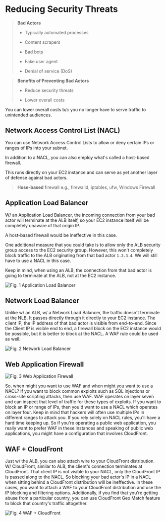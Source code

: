 # Reducing Security Threats

> **Bad Actors**
>
> * Typically automated processes
>
> * Content scrapers
>
> * Bad bots
>
> * Fake user agent
>
> * Denial of service (DoS)

> **Benefits of Preventing Bad Actors**
>
> * Reduce security threats
>
> * Lower overall costs

You can lower overall costs b/c you no longer have to serve traffic to unintended audiences.

## Network Access Control List (NACL)

You can use Network Access Control Lists to allow or deny certain IPs or ranges of IPs into your subnet.

In addition to a NACL, you can also employ what's called a host-based firewall.

This runs directly on your EC2 instance and can serve as yet another layer of defense against bad actors.

> **Hose-based** firewall e.g., firewalld, iptables, ufw, Windows Firewall

## Application Load Balancer

W/ an Application Load Balancer, the incoming connection from your bad actor will terminate at the ALB itself, so your EC2 instance itself will be completely unaware of that origin IP.

A host-based firewall would be ineffective in this case.

One additional measure that you could take is to allow only the ALB security group access to the EC2 security group. However, this won't completely block traffic to the ALB originating from that bad actor `1.2.3.4`. We will still have to use a NACL in this case.

Keep in mind, when using an ALB, the connection from that bad actor is going to terminate at the ALB, not at the EC2 instance.

![Fig. 1 Application Load Balancer](../../../../img/aws/security/reducing-security-threats/application-load-balancer.png)

## Network Load Balancer

Unlike w/ an ALB, w/ a Network Load Balancer, the traffic doesn't terminate at the NLB. It passes directly through it directly to your EC2 instance. The client IP, the IP address of that bad actor is visible from end-to-end. Since the Client IP is visible end to end, a firewall block on the EC2 instance would be possible, but it is better to block at the NACL. A WAF rule could be used as well.

![Fig. 2 Network Load Balancer](../../../../img/aws/security/reducing-security-threats/network-load-balancer.png)

## Web Application Firewall

![Fig. 3 Web Application Firewall](../../../../img/aws/security/reducing-security-threats/web-application-firewall.png)

So, when might you want to use WAF and when might you want to use a NACL? If you want to block common exploits such as SQL injections or cross-site scripting attacks, then use WAF. WAF operates on layer seven and can inspect that level of traffic for these types of exploits. If you want to block an IP or range of IPs, then you'd want to use a NACL which operates on layer four. Keep in mind that hackers will often use multiple IPs in different ranges to attack you. If you rely solely on NACL rules, you'll have a hard time keeping up. So if you're operating a public web application, you really want to prefer WAF in these instances and speaking of public web applications, you might have a configuration that involves CloudFront.

## WAF + CloudFront

Just w/ the ALB, you can also attach wire to your CloudFront distribution. W/ CloudFront, similar to ALB, the client's connection terminates at CloudFront. That client IP is not visible to your NACL, only the CloudFront IP is passed along to the NACL. So blocking your bad actor's IP in a NACL when sitting behind a CloudFront distribution will be ineffective. In these cases, you want to attach a WAF to your CloudFront distribution and use the IP blocking and filtering options. Additionally, if you find that you're getting abuse from a particular country, you can use CloudFront Geo Match feature to block that country's traffic altogether.

![Fig. 4 WAF + CloudFront](../../../../img/aws/security/reducing-security-threats/cloudfront.png)
